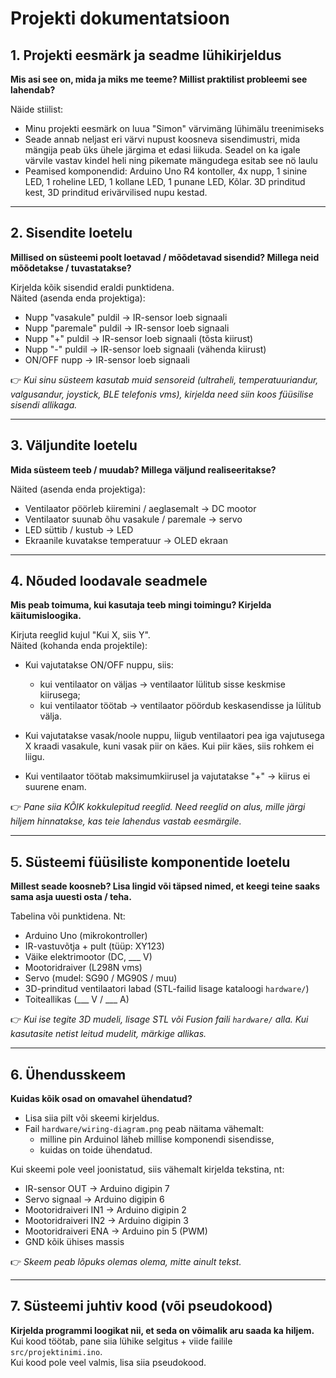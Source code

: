 # Projekti dokumentatsioon

## 1. Projekti eesmärk ja seadme lühikirjeldus
**Mis asi see on, mida ja miks me teeme? Millist praktilist probleemi see lahendab?**

Näide stiilist:
- Minu projekti eesmärk on luua "Simon" värvimäng lühimälu treenimiseks
- Seade annab neljast eri värvi nupust koosneva sisendimustri, mida mängija peab üks ühele järgima et edasi liikuda. Seadel on ka igale värvile vastav kindel heli ning pikemate mängudega esitab see nö laulu
- Peamised komponendid: Arduino Uno R4 kontoller, 4x nupp, 1 sinine LED, 1 roheline LED, 1 kollane LED, 1 punane LED, Kõlar. 3D prinditud kest, 3D prinditud erivärvilised nupu kestad.



---

## 2. Sisendite loetelu
**Millised on süsteemi poolt loetavad / mõõdetavad sisendid? Millega neid mõõdetakse / tuvastatakse?**

Kirjelda kõik sisendid eraldi punktidena.  
Näited (asenda enda projektiga):

- Nupp "vasakule" puldil → IR-sensor loeb signaali
- Nupp "paremale" puldil → IR-sensor loeb signaali
- Nupp "+" puldil → IR-sensor loeb signaali (tõsta kiirust)
- Nupp "-" puldil → IR-sensor loeb signaali (vähenda kiirust)
- ON/OFF nupp → IR-sensor loeb signaali

👉 _Kui sinu süsteem kasutab muid sensoreid (ultraheli, temperatuuriandur, valgusandur, joystick, BLE telefonis vms), kirjelda need siin koos füüsilise sisendi allikaga._

---

## 3. Väljundite loetelu
**Mida süsteem teeb / muudab? Millega väljund realiseeritakse?**

Näited (asenda enda projektiga):
- Ventilaator pöörleb kiiremini / aeglasemalt → DC mootor
- Ventilaator suunab õhu vasakule / paremale → servo
- LED süttib / kustub → LED
- Ekraanile kuvatakse temperatuur → OLED ekraan

---

## 4. Nõuded loodavale seadmele
**Mis peab toimuma, kui kasutaja teeb mingi toimingu? Kirjelda käitumisloogika.**

Kirjuta reeglid kujul "Kui X, siis Y".  
Näited (kohanda enda projektile):

- Kui vajutatakse ON/OFF nuppu, siis:
  - kui ventilaator on väljas → ventilaator lülitub sisse keskmise kiirusega;
  - kui ventilaator töötab → ventilaator pöördub keskasendisse ja lülitub välja.

- Kui vajutatakse vasak/noole nuppu, liigub ventilaatori pea iga vajutusega X kraadi vasakule, kuni vasak piir on käes. Kui piir käes, siis rohkem ei liigu.

- Kui ventilaator töötab maksimumkiirusel ja vajutatakse "+" → kiirus ei suurene enam.

👉 _Pane siia KÕIK kokkulepitud reeglid. Need reeglid on alus, mille järgi hiljem hinnatakse, kas teie lahendus vastab eesmärgile._

---

## 5. Süsteemi füüsiliste komponentide loetelu
**Millest seade koosneb? Lisa lingid või täpsed nimed, et keegi teine saaks sama asja uuesti osta / teha.**

Tabelina või punktidena. Nt:

- Arduino Uno (mikrokontroller)
- IR-vastuvõtja + pult (tüüp: XY123)  
- Väike elektrimootor (DC, ___ V)
- Mootoridraiver (L298N vms)
- Servo (mudel: SG90 / MG90S / muu)
- 3D-prinditud ventilaatori labad (STL-failid lisage kataloogi `hardware/`)
- Toiteallikas (___ V / ___ A)

👉 _Kui ise tegite 3D mudeli, lisage STL või Fusion faili `hardware/` alla. Kui kasutasite netist leitud mudelit, märkige allikas._

---

## 6. Ühendusskeem
**Kuidas kõik osad on omavahel ühendatud?**

- Lisa siia pilt või skeemi kirjeldus.
- Fail `hardware/wiring-diagram.png` peab näitama vähemalt:
  - milline pin Arduinol läheb millise komponendi sisendisse,
  - kuidas on toide ühendatud.

Kui skeemi pole veel joonistatud, siis vähemalt kirjelda tekstina, nt:

- IR-sensor OUT → Arduino digipin 7  
- Servo signaal → Arduino digipin 6  
- Mootoridraiveri IN1 → Arduino digipin 2  
- Mootoridraiveri IN2 → Arduino digipin 3  
- Mootoridraiveri ENA → Arduino pin 5 (PWM)  
- GND kõik ühises massis

👉 _Skeem peab lõpuks olemas olema, mitte ainult tekst._

---

## 7. Süsteemi juhtiv kood (või pseudokood)
**Kirjelda programmi loogikat nii, et seda on võimalik aru saada ka hiljem.**  
Kui kood töötab, pane siia lühike selgitus + viide failile `src/projektinimi.ino`.  
Kui kood pole veel valmis, lisa siia pseudokood.
